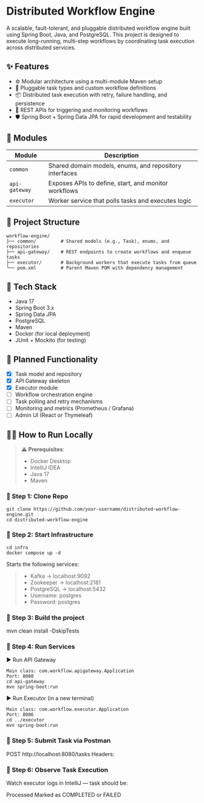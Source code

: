 # Distributed Workflow Engine

A scalable, fault-tolerant, and pluggable distributed workflow engine built using Spring Boot, Java, and PostgreSQL. This project is designed to execute long-running, multi-step workflows by coordinating task execution across distributed services.

## ✨ Features

- ⚙️ Modular architecture using a multi-module Maven setup
- 🧩 Pluggable task types and custom workflow definitions
- 📦 Distributed task execution with retry, failure handling, and persistence
- 🚀 REST APIs for triggering and monitoring workflows
- 🛡️ Spring Boot + Spring Data JPA for rapid development and testability

## 🧱 Modules

| Module       | Description                                               |
|--------------|-----------------------------------------------------------|
| `common`     | Shared domain models, enums, and repository interfaces    |
| `api-gateway`| Exposes APIs to define, start, and monitor workflows      |
| `executor`   | Worker service that polls tasks and executes logic        |

## 📁 Project Structure

```
workflow-engine/
├── common/         # Shared models (e.g., Task), enums, and repositories
├── api-gateway/    # REST endpoints to create workflows and enqueue tasks
├── executor/       # Background workers that execute tasks from queue
└── pom.xml         # Parent Maven POM with dependency management
```


## 🧪 Tech Stack

- Java 17
- Spring Boot 3.x
- Spring Data JPA
- PostgreSQL
- Maven
- Docker (for local deployment)
- JUnit + Mockito (for testing)

## 🚧 Planned Functionality

- [x] Task model and repository
- [x] API Gateway skeleton
- [x] Executor module
- [ ] Workflow orchestration engine
- [ ] Task polling and retry mechanisms
- [ ] Monitoring and metrics (Prometheus / Grafana)
- [ ] Admin UI (React or Thymeleaf)

## 🧑‍💻 How to Run Locally

> ⚠️ **Prerequisites**:
> - Docker Desktop
> - IntelliJ IDEA
> - Java 17
> - Maven

### 🔹 Step 1: Clone Repo

```
git clone https://github.com/your-username/distributed-workflow-engine.git
cd distributed-workflow-engine
```

### 🔹 Step 2: Start Infrastructure

```
cd infra
docker compose up -d
```

Starts the following services:

> - Kafka → localhost:9092
> - Zookeeper → localhost:2181
> - PostgreSQL → localhost:5432
> - Username: postgres
> - Password: postgres

### 🔹 Step 3: Build the project
mvn clean install -DskipTests

### 🔹 Step 4: Run Services
▶️ Run API Gateway
```
Main class: com.workflow.apigateway.Application
Port: 8080
cd api-gateway
mvn spring-boot:run
```

▶️ Run Executor (in a new terminal)
```
Main class: com.workflow.executor.Application
Port: 8086
cd ../executor
mvn spring-boot:run
```

### 🔹 Step 5: Submit Task via Postman
POST http://localhost:8080/tasks
Headers:

### 🔹 Step 6: Observe Task Execution
Watch executor logs in IntelliJ — task should be:

Processed
Marked as COMPLETED or FAILED


